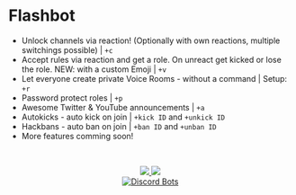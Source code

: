 # Flashbot
- Unlock channels via reaction! (Optionally with own reactions, multiple switchings possible) | `+c`
- Accept rules via reaction and get a role. On unreact get kicked or lose the role. NEW: with a custom Emoji | `+v`
- Let everyone create private Voice Rooms - without a command | Setup: `+r`
- Password protect roles | `+p`
- Awesome Twitter & YouTube announcements | `+a`
- Autokicks - auto kick on join | `+kick ID` and `+unkick ID`
- Hackbans - auto ban on join | `+ban ID` and `+unban ID`
- More features comming soon!
<br/>
<p align="center">
<a href="http://flashbot.de/invite/"><img src="https://i.imgur.com/Xb9odYL.png">
</a>
<a href="https://discord.gg/Np48ZJQ"><img src="https://discordapp.com/api/guilds/357492346490978304/embed.png?style=banner2">
</a>
<br/>

<a href="https://discordbots.org/bot/358566523796717570">
  <img src="https://discordbots.org/api/widget/358566523796717570.svg" alt="Discord Bots" />
</a>
</p>
